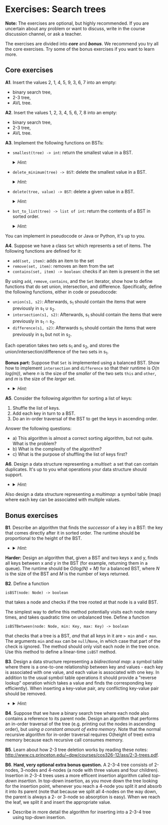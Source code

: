 # Exercises: Search trees

**Note:**
The exercises are optional, but highly recommended.
If you are uncertain about any problem or want to discuss, write in the course discussion channel, or ask a teacher.

The exercises are divided into ***core*** and ***bonus***.
We recommend you try all the core exercises.
Try some of the bonus exercises if you want to learn more.

## Core exercises

**A1**.
Insert the values 2, 1, 4, 5, 9, 3, 6, 7 into an empty:

- binary search tree,
- 2-3 tree,
- AVL tree.

**A2**.
Insert the values 1, 2, 3, 4, 5, 6, 7, 8 into an empty:

- binary search tree,
- 2-3 tree,
- AVL tree.

**A3**.
Implement the following functions on BSTs:

- `smallest(tree) -> int`: return the smallest value in a BST.

  <details><summary><em>Hint:</em></summary>
  Where in a BST is the smallest value?
  </details>

- `delete_minimum(tree) -> BST`: delete the smallest value in a BST.

  <details><summary><em>Hint:</em></summary>
  There are two possibilities: either the smallest value is a leaf (which is a straightforward case), or it can be an inner node.
  If it is an inner node, how many children does it have, and what kind of children?
  </details>

- `delete(tree, value) -> BST`: delete a given value in a BST.

  <details><summary><em>Hint:</em></summary>
  See the course book and the lecture slides.
  </details>

- `bst_to_list(tree) -> list of int`: return the contents of a BST in sorted order.
  
  <details><summary><em>Hint:</em></summary>
  Make two recursive calls, and then figure out how to combine the results.
  </details>

You can implement in pseudocode or Java or Python, it's up to you.

**A4**.
Suppose we have a class `Set` which represents a set of items.
The following functions are defined for it:

- `add(set, item)`: adds an item to the set
- `remove(set, item)`: removes an item from the set
- `contains(set, item) -> boolean`: checks if an item is present in the set

By using `add`, `remove`, `contains`, and the `Set` iterator, show how to define functions that do set union, intersection, and difference. Specifically, define the following functions, either in code or pseudocode:

- `union(s1, s2)`: Afterwards, s<sub>1</sub> should contain the items that were previously in s<sub>1</sub> ∪ s<sub>2</sub>.
- `intersection(s1, s2)`: Afterwards, s<sub>1</sub> should contain the items that were previously in s<sub>1</sub> ∩ s<sub>2</sub>.
- `difference(s1, s2)`: Afterwards s<sub>1</sub> should contain the items that were previously in s<sub>1</sub> but not in s<sub>2</sub>.

Each operation takes two sets s<sub>1</sub> and s<sub>2</sub>, and stores the union/intersection/difference of the two sets in s<sub>1</sub>.

**Bonus part:**
Suppose that `Set` is implemented using a balanced BST.
Show how to implement `intersection` and `difference` so that their runtime is *O(n log(m))*, where *n* is the size of the *smaller* of the two sets `this` and `other`, and *m* is the size of the *larger* set.

- <details><summary><em>Hint:</em></summary>
  First check which of the sets is larger, then write code for that particular case.
  </details>

**A5**.
Consider the following algorithm for sorting a list of keys:

1. Shuffle the list of keys.
2. Add each key in turn to a BST.
3. Do an in-order traversal of the BST to get the keys in ascending order.

Answer the following questions:

- a)
  This algorithm is almost a correct sorting algorithm, but not quite.
  What is the problem?
- b)
  What is the complexity of the algorithm?
- c)
  What is the purpose of shuffling the list of keys first?

**A6**.
Design a data structure representing a *multiset*: a set that can contain duplicates.
It's up to you what operations your data structure should support.

- <details><summary><em>Hint:</em></summary>
  Use a map; you do not need to implement the map but can just use an existing implementation.
  </details>

Also design a data structure representing a *multimap*: a symbol table (map) where each key can be associated with multiple values.

## Bonus exercises

**B1**.
Describe an algorithm that finds the *successor* of a key in a BST: the key that comes directly after it in sorted order.
The runtime should be proportional to the height of the BST.

- <details><summary><em>Hint:</em></summary>

  Make the algorithm return *null* if the key is the largest one.
  The algorithm is recursive (similar to the search algorithm) but there are extra cases depending on whether each recursive call returns *null* or not.
  </details>

**Harder:**
Design an algorithm that, given a BST and two keys x and y, finds all keys between x and y in the BST (for example, returning them in a queue).
The runtime should be *O(log(N) + M)* for a balanced BST, where *N* is the size of the BST and *M* is the number of keys returned.

**B2**.
Define a function
```
isBST(node: Node) -> boolean
```
that takes a node and checks if the tree rooted at that node is a valid BST.

The simplest way to define this method potentially visits each node many times, and takes quadratic time on unbalanced tree.
Define a function
```
isBSTBetween(node: Node, min: Key, max: Key) -> boolean
```
that checks that a tree is a BST, *and* that all keys in it are `> min` and `< max`.
The arguments `min` and `max` can be `null`/`None`, in which case that part of the check is ignored.
The method should only visit each node in the tree once. Use this method to define a linear-time `isBST` method.

**B3**.
Design a data structure representing a *bidirectional map*: a symbol table where there is a one-to-one relationship between key and values - each key is associated with one value, and each value is associated with one key.
In addition to the usual symbol table operations it should provide a "reverse lookup" operation which takes a value and finds the corresponding key efficiently).
When inserting a key-value pair, any conflicting key-value pair should be removed.

- <details><summary><em>Hint:</em></summary>

  Use two balanced BSTs.
  The code for adding a new key-value pair is a little tricky, so make sure to write down an invariant relating the two BSTs.
  </details>

**B4**.
Suppose that we have a binary search tree where each node also contains a reference to its parent node.
Design an algorithm that performs an in-order traversal of the tree (e.g. printing out the nodes in ascending order), but *using a constant amount of extra memory*.
Note that the normal recursive algorithm for in-order traversal requires O(height of tree) extra memory because each recursive call consumes memory.

**B5**.
Learn about how 2-3 tree deletion works by reading these notes: <http://www.cs.princeton.edu/~dpw/courses/cos326-12/ass/2-3-trees.pdf>.

**B6**.
**Hard, very optional extra bonus question.**
A 2-3-4 tree consists of 2-nodes, 3-nodes and 4-nodes (a node with three values and four children).
Insertion in 2-3-4 trees uses a more efficent insertion algorithm called *top-down insertion*.
In top-down insertion, as you move down the tree looking for the insertion point, whenever you reach a 4-node you split it and absorb it into its parent (note that because we split all 4-nodes on the way down, the parent is always a 2- or 3-node so absorption is easy).
When we reach the leaf, we split it and insert the appropriate value.

- Describe in more detail the algorithm for inserting into a 2-3-4 tree using top-down insertion.
